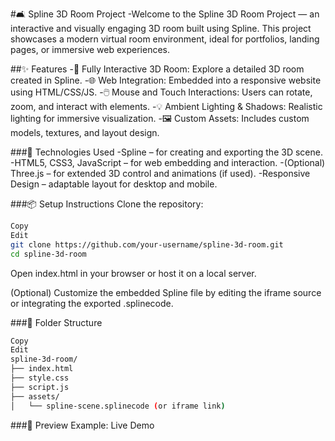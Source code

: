 #🛋️ Spline 3D Room Project
-Welcome to the Spline 3D Room Project — an interactive and visually engaging 3D room built using Spline. This project showcases a modern virtual room environment, ideal for portfolios, landing pages, or immersive web experiences.

##✨ Features
-🧩 Fully Interactive 3D Room: Explore a detailed 3D room created in Spline.
-🌐 Web Integration: Embedded into a responsive website using HTML/CSS/JS.
-🖱️ Mouse and Touch Interactions: Users can rotate, zoom, and interact with elements.
-💡 Ambient Lighting & Shadows: Realistic lighting for immersive visualization.
-🖼️ Custom Assets: Includes custom models, textures, and layout design.

###🚀 Technologies Used
-Spline – for creating and exporting the 3D scene.
-HTML5, CSS3, JavaScript – for web embedding and interaction.
-(Optional) Three.js – for extended 3D control and animations (if used).
-Responsive Design – adaptable layout for desktop and mobile.

###📦 Setup Instructions
Clone the repository:

```bash
Copy
Edit
git clone https://github.com/your-username/spline-3d-room.git
cd spline-3d-room
```
Open index.html in your browser or host it on a local server.

(Optional) Customize the embedded Spline file by editing the iframe source or integrating the exported .splinecode.

###📁 Folder Structure
```bash
Copy
Edit
spline-3d-room/
├── index.html
├── style.css
├── script.js
├── assets/
│   └── spline-scene.splinecode (or iframe link)

```
###📸 Preview
Example: Live Demo

